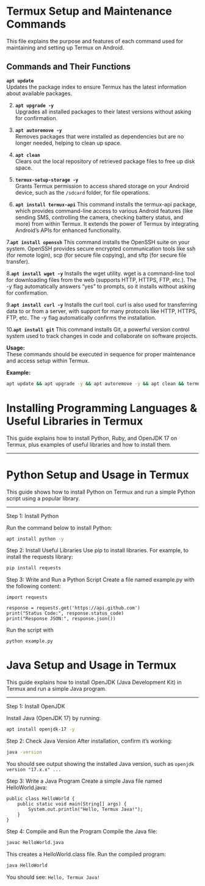 # Termux Setup and Maintenance Commands

This file explains the purpose and features of each command used for maintaining and setting up Termux on Android.

## Commands and Their Functions 

**`apt update`**  
   Updates the package index to ensure Termux has the latest information about available packages.

2. **`apt upgrade -y`**  
   Upgrades all installed packages to their latest versions without asking for confirmation.

3. **`apt autoremove -y`**  
   Removes packages that were installed as dependencies but are no longer needed, helping to clean up space.

4. **`apt clean`**  
   Clears out the local repository of retrieved package files to free up disk space.

5. **`termux-setup-storage -y`**  
   Grants Termux permission to access shared storage on your Android device, such as the `/sdcard` folder, for file operations.

6. **`apt install termux-api`**
This command installs the termux-api package, which provides command-line access to various Android features (like sending SMS, controlling the camera, checking battery status, and more) from within Termux. It extends the power of Termux by integrating Android’s APIs for enhanced functionality.

7.**`apt install openssh`**
This command installs the OpenSSH suite on your system. OpenSSH provides secure encrypted communication tools like ssh (for remote login), scp (for secure file copying), and sftp (for secure file transfer).

8.**`apt install wget -y`**
Installs the wget utility.
wget is a command-line tool for downloading files from the web (supports HTTP, HTTPS, FTP, etc.).
The -y flag automatically answers “yes” to prompts, so it installs without asking for confirmation.

9.**`apt install curl -y`**
Installs the curl tool.
curl is also used for transferring data to or from a server, with support for many protocols like HTTP, HTTPS, FTP, etc.
The -y flag automatically confirms the installation.

10.**`apt install git`**
This command installs Git, a powerful version control system used to track changes in code and collaborate on software projects.

   **Usage:**  
These commands should be executed in sequence for proper maintenance and access setup within Termux.

**Example:**
```bash
apt update && apt upgrade -y && apt autoremove -y && apt clean && termux-setup-storage -y && apt install termux-api && apt install wget -y && apt install curl -y && apt install git -y 
```

# Installing Programming Languages & Useful Libraries in Termux

This guide explains how to install Python, Ruby, and OpenJDK 17 on Termux, plus examples of useful libraries and how to install them.

---

# Python Setup and Usage in Termux

This guide shows how to install Python on Termux and run a simple Python script using a popular library.

---

 Step 1: Install Python

Run the command below to install Python:

```bash
apt install python -y
```
Step 2: Install Useful Libraries
Use pip to install libraries. For example, to install the requests library:

```bash
pip install requests
```
Step 3: Write and Run a Python Script
Create a file named example.py with the following content:

```
import requests

response = requests.get('https://api.github.com')
print("Status Code:", response.status_code)
print("Response JSON:", response.json())
```
Run the script with
```
python example.py
```
# Java Setup and Usage in Termux

This guide explains how to install OpenJDK (Java Development Kit) in Termux and run a simple Java program.

---

Step 1: Install OpenJDK

Install Java (OpenJDK 17) by running:

```bash
apt install openjdk-17 -y
```
Step 2: Check Java Version
After installation, confirm it’s working:

```bash
java -version
```
You should see output showing the installed Java version, such as
``openjdk version "17.x.x" ...``

Step 3: Write a Java Program
Create a simple Java file named HelloWorld.java:
```
public class HelloWorld {
    public static void main(String[] args) {
        System.out.println("Hello, Termux Java!");
    }
}
```
Step 4: Compile and Run the Program
Compile the Java file:

```bash
javac HelloWorld.java
```
This creates a HelloWorld.class file.
Run the compiled program:

```bash
java HelloWorld
```
You should see:
```Hello, Termux Java!```
